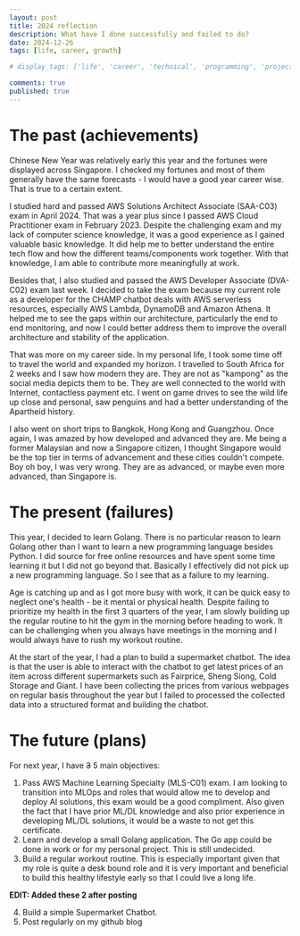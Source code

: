 ```yaml
---
layout: post
title: 2024 reflection
description: What have I done successfully and failed to do?
date: 2024-12-26
tags: [life, career, growth]

# display_tags: ['life', 'career', 'technical', 'programming', 'project', 'AWS', 'growth']

comments: true
published: true
---
```

# The past (achievements)
Chinese New Year was relatively early this year and the fortunes were displayed across Singapore. I checked my fortunes and most of them generally have the same forecasts - I would have a good year career wise. That is true to a certain extent.

I studied hard and passed AWS Solutions Architect Associate (SAA-C03) exam in April 2024. That was a year plus since I passed AWS Cloud Practitioner exam in February 2023. Despite the challenging exam and my lack of computer science knowledge, it was a good experience as I gained valuable basic knowledge. It did help me to better understand the entire tech flow and how the different teams/components work together. With that knowledge, I am able to contribute more meaningfully at work.

Besides that, I also studied and passed the AWS Developer Associate (DVA-C02) exam last week. I decided to take the exam because my current role as a developer for the CHAMP chatbot deals with AWS serverless resources, especially AWS Lambda, DynamoDB and Amazon Athena. It helped me to see the gaps within our architecture, particularly the end to end monitoring, and now I could better address them to improve the overall architecture and stability of the application. 

That was more on my career side. In my personal life, I took some time off to travel the world and expanded my horizon. I travelled to South Africa for 2 weeks and I saw how modern they are. They are not as "kampong" as the social media depicts them to be. They are well connected to the world with Internet, contactless payment etc. I went on game drives to see the wild life up close and personal, saw penguins and had a better understanding of the Apartheid history. 

I also went on short trips to Bangkok, Hong Kong and Guangzhou. Once again, I was amazed by how developed and advanced they are. Me being a former Malaysian and now a Singapore citizen, I thought Singapore would be the top tier in terms of advancement and these cities couldn't compete. Boy oh boy, I was very wrong. They are as advanced, or maybe even more advanced, than Singapore is. 


# The present (failures)
This year, I decided to learn Golang. There is no particular reason to learn Golang other than I want to learn a new programming language besides Python. I did source for free online resources and have spent some time learning it but I did not go beyond that. Basically I effectively did not pick up a new programming language. So I see that as a failure to my learning. 

Age is catching up and as I got more busy with work, it can be quick easy to neglect one's health - be it mental or physical health. Despite failing to prioritize my health in the first 3 quarters of the year, I am slowly building up the regular routine to hit the gym in the morning before heading to work. It can be challenging when you always have meetings in the morning and I would always have to rush my workout routine.

At the start of the year, I had a plan to build a supermarket chatbot. The idea is that the user is able to interact with the chatbot to get latest prices of an item across different supermarkets such as Fairprice, Sheng Siong, Cold Storage and Giant. I have been collecting the prices from various webpages on regular basis throughout the year but I failed to processed the collected data into a structured format and building the chatbot. 

# The future (plans)
For next year, I have ~~3~~ 5 main objectives:
1. Pass AWS Machine Learning Specialty (MLS-C01) exam. I am looking to transition into MLOps and roles that would allow me to develop and deploy AI solutions, this exam would be a good compliment. Also given the fact that I have prior ML/DL knowledge and also prior experience in developing ML/DL solutions, it would be a waste to not get this certificate.
2. Learn and develop a small Golang application. The Go app could be done in work or for my personal project. This is still undecided.
3. Build a regular workout routine. This is especially important given that my role is quite a desk bound role and it is very important and beneficial to build this healthy lifestyle early so that I could live a long life.

**EDIT: Added these 2 after posting**

4. Build a simple Supermarket Chatbot. 
5. Post regularly on my github blog
